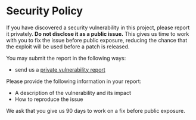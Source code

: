 # Security Policy

If you have discovered a security vulnerability in this project, please report it
privately. **Do not disclose it as a public issue.** This gives us time to work with you
to fix the issue before public exposure, reducing the chance that the exploit will be
used before a patch is released.

You may submit the report in the following ways:
- send us a [private vulnerability report](https://github.com/veqryn/slog-dedup/security/advisories/new)

Please provide the following information in your report:
- A description of the vulnerability and its impact
- How to reproduce the issue

We ask that you give us 90 days to work on a fix before public exposure.
